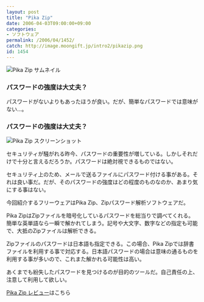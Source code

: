 ```yaml
---
layout: post
title: "Pika Zip"
date: 2006-04-03T09:00:00+09:00
categories:
- ソフトウェア
permalink: /2006/04/1452/
catch: http://image.moongift.jp/intro2/pikazip.png
id: 1454
---
```

 ![Pika Zip サムネイル](http://image.moongift.jp/intro2/pikazip.t.png "Pika Zip サムネイル")
  

### パスワードの強度は大丈夫？
  
パスワードがないよりもあったほうが良い。だが、簡単なパスワードでは意味がない…。  
<!--more-->  

### パスワードの強度は大丈夫？
  

![Pika Zip スクリーンショット](http://image.moongift.jp/intro2/pikazip.png "Pika Zip スクリーンショット")

  

セキュリティが騒がれる昨今、パスワードの重要性が増している。しかしそれだけで十分と言えるだろうか。パスワードは絶対視できるものではない。

  

セキュリティ上のため、メールで送るファイルにパスワード付ける事がある。それは良い事だ。だが、そのパスワードの強度はどの程度のものなのか、あまり気にする事はない。

  

今回紹介するフリーウェアはPika Zip、Zipパスワード解析ソフトウェアだ。

  

Pika ZipはZipファイルを暗号化しているパスワードを総当りで調べてくれる。簡単な英単語なら一瞬で解かれてしまう。記号や大文字、数字などの指定も可能で、大抵のZipファイルは解析できる。

  

Zipファイルのパスワードは日本語も指定できる。この場合、Pika Zipでは辞書ファイルを利用する事で対応する。日本語パスワードの場合は意味の通るものを利用する事が多いので、これまた解かれる可能性は高い。

  

あくまでも紛失したパスワードを見つけるのが目的のツールだ。自己責任の上、注意して利用して欲しい。

  

[Pika Zip レビュー](http://fw.moongift.jp/review/i-1455.html)はこちら

